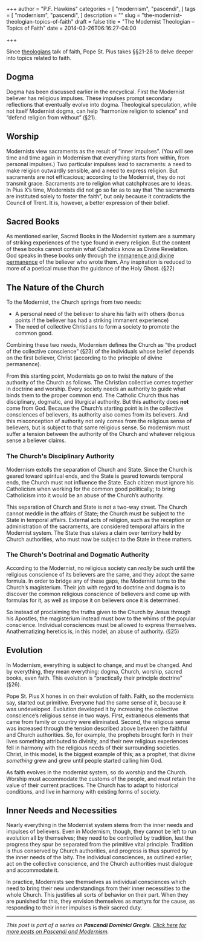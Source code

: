 +++
author = "P.F. Hawkins"
categories = [
  "modernism",
  "pascendi",
]
tags = [
  "modernism",
  "pascendi",
]
description = ""
slug = "the-modernist-theologian-topics-of-faith"
draft = false
title = "The Modernist Theologian – Topics of Faith"
date = 2014-03-26T06:16:27-04:00

+++

Since [theologians]((http://theoldevangelization.com/the-modernist-theologian-foundational-concepts/)) talk of faith, Pope St. Pius takes §§21-28 to delve deeper into topics related to faith.

## Dogma

Dogma has been discussed earlier in the encyclical. First the Modernist believer has religious impulses. These impulses prompt secondary reflections that eventually evolve into dogma. Theological speculation, while not itself Modernist dogma, can help “harmonize religion to science” and “defend religion from without” (§21).

## Worship

Modernists view sacraments as the result of “inner impulses”. (You will see time and time again in Modernism that everything starts from within, from personal impulses.) Two particular impulses lead to sacraments: a need to make religion outwardly sensible, and a need to express religion. But sacraments are not efficacious; according to the Modernist, they do not transmit grace. Sacraments are to religion what catchphrases are to ideas. In Pius X’s time, Modernists did not go so far as to say that “the sacraments are instituted solely to foster the faith”, but only because it contradicts the Council of Trent. It is, however, a better expression of their belief.

## Sacred Books

As mentioned earlier, Sacred Books in the Modernist system are a summary of striking experiences of the type found in every religion. But the content of these books cannot contain what Catholics know as Divine Revelation. God speaks in these books only through the [immanence and divine permanence](http://theoldevangelization.com/the-modernist-theologian-foundational-concepts/) of the believer who wrote them. Any inspiration is reduced to more of a poetical muse than the guidance of the Holy Ghost. (§22)

## The Nature of the Church

To the Modernist, the Church springs from two needs:

- A personal need of the believer to share his faith with others (bonus points if the believer has had a striking immanent experience)
- The need of collective Christians to form a society to promote the common good.

Combining these two needs, Modernism defines the Church as “the product of the collective conscience” (§23) of the individuals whose belief depends on the first believer, Christ (according to the principle of divine permanence). 

From this starting point, Modernists go on to twist the nature of the authority of the Church as follows. The Christian collective comes together in doctrine and worship. Every society needs an authority to guide what binds them to the proper common end. The Catholic Church thus has disciplinary, dogmatic, and liturgical authority. But this authority does **not** come from God. Because the Church’s starting point is in the collective consciences of believers, its authority also comes from its believers. And this misconception of authority not only comes from the religious sense of believers, but is subject to that same religious sense. So modernism must suffer a tension between the authority of the Church and whatever religious sense a believer claims.

### The Church's Disciplinary Authority

Modernism extolls the separation of Church and State. Since the Church is geared toward spiritual ends, and the State is geared towards temporal ends, the Church must not influence the State. Each citizen must ignore his Catholicism when working for the common good politically; to bring Catholicism into it would be an abuse of the Church’s authority. 

This separation of Church and State is not a two-way street. The Church cannot meddle in the affairs of State; the Church must be subject to the State in temporal affairs. External acts of religion, such as the reception or administration of the sacraments, are considered temporal affairs in the Modernist system. The State thus stakes a claim over territory held by Church authorities, who must now be subject to the State in these matters.


### The Church's Doctrinal and Dogmatic Authority

According to the Modernist, no religious society can *really* be such until the religious conscience of its believers are the same, and they adopt the same formula. In order to bridge any of these gaps, the Modernist turns to the Church’s magisterium. Their job with regard to doctrine and dogma is to discover the common religious conscience of believers and come up with formulas for it, as well as impose it on believers once it is determined.

So instead of proclaiming the truths given to the Church by Jesus through his Apostles, the magisterium instead must bow to the whims of the popular conscience. Individual consciences must be allowed to express themselves. Anathematizing heretics is, in this model, an abuse of authority. (§25)

## Evolution

In Modernism, everything is subject to change, and must be changed. And by everything, they mean everything: dogma, Church, worship, sacred books, even faith. This evolution is “practically their principle doctrine” (§26).

Pope St. Pius X hones in on their evolution of faith. Faith, so the modernists say, started out primitive. Everyone had the same sense of it, because it was undeveloped. Evolution developed it by increasing the collective conscience’s religious sense in two ways. First, extraneous elements that came from family or country were eliminated. Second, the religious sense was increased through the tension described above between the faithful and Church authorities. So, for example, the prophets brought forth in their lives something attributed to divinity, and their new religious experiences fell in harmony with the religious needs of their surrounding societies. Christ, in this model, is the biggest example of this; as a prophet, that divine *something* grew and grew until people started calling him God.

As faith evolves in the modernist system, so do worship and the Church. Worship must accommodate the customs of the people, and must retain the value of their current practices. The Church has to adapt to historical conditions, and live in harmony with existing forms of society.

## Inner Needs and Necessities

Nearly everything in the Modernist system stems from the inner needs and impulses of believers. Even in Modernism, though, they cannot be left to run evolution all by themselves; they need to be controlled by tradition, lest the progress they spur be separated from the primitive vital principle. Tradition is thus conserved by Church authorities, and progress is thus spurred by the inner needs of the laity. The individual consciences, as outlined earlier, act on the collective conscience, and the Church authorities must dialogue and accommodate it.

In practice, Modernists see themselves as individual consciences which need to bring their new understandings from their inner necessities to the whole Church. This justifies all sorts of behavior on their part. When they are punished for this, they envision themselves as martyrs for the cause, as responding to their inner impulses is their sacred duty.

*** 

*This post is part of a series on **Pascendi Dominici Gregis**. [Click here for more posts on Pascendi and Modernism](http://theoldevangelization.com/pascendi-series/).*